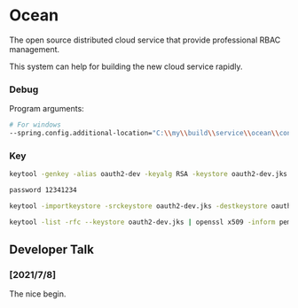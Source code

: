 # Ocean

The open source distributed cloud service that provide professional RBAC management.

This system can help for building the new cloud service rapidly.

### Debug

Program arguments:

```bash
# For windows
--spring.config.additional-location="C:\\my\\build\\service\\ocean\\config\\common\\" --spring.profiles.active=dev
```



### Key

```bash
keytool -genkey -alias oauth2-dev -keyalg RSA -keystore oauth2-dev.jks -keysize 2048

password 12341234

keytool -importkeystore -srckeystore oauth2-dev.jks -destkeystore oauth2-dev.jks -deststoretype pkcs12

keytool -list -rfc --keystore oauth2-dev.jks | openssl x509 -inform pem -pubkey
```







## Developer Talk

### [2021/7/8]

The nice begin.

